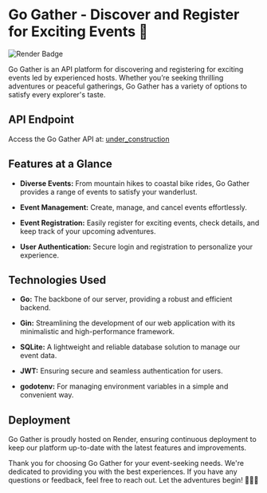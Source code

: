 # Go Gather - Discover and Register for Exciting Events 🎉

![Render Badge](https://img.shields.io/badge/deployed%20on-render-brightgreen)

Go Gather is an API platform for discovering and registering for exciting events led by experienced hosts. Whether you’re seeking thrilling adventures or peaceful gatherings, Go Gather has a variety of options to satisfy every explorer's taste.

## API Endpoint

Access the Go Gather API at: [under_construction]()

## Features at a Glance

- **Diverse Events:** From mountain hikes to coastal bike rides, Go Gather provides a range of events to satisfy your wanderlust.
  
- **Event Management:** Create, manage, and cancel events effortlessly.

- **Event Registration:** Easily register for exciting events, check details, and keep track of your upcoming adventures.

- **User Authentication:** Secure login and registration to personalize your experience.

## Technologies Used

- **Go:** The backbone of our server, providing a robust and efficient backend.
  
- **Gin:** Streamlining the development of our web application with its minimalistic and high-performance framework.

- **SQLite:** A lightweight and reliable database solution to manage our event data.

- **JWT:** Ensuring secure and seamless authentication for users.

- **godotenv:** For managing environment variables in a simple and convenient way.

## Deployment

Go Gather is proudly hosted on Render, ensuring continuous deployment to keep our platform up-to-date with the latest features and improvements.

Thank you for choosing Go Gather for your event-seeking needs. We're dedicated to providing you with the best experiences. If you have any questions or feedback, feel free to reach out. Let the adventures begin! 🎊🌟🎈

